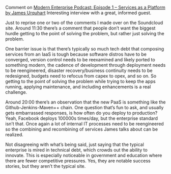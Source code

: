 Comment on [Modern Enterprise Podcast: Episode 1 – Services as a Platform by James Urquhart](http://allthingsplatforms.com/podcast/modern-enterprise-podcast-episode-1-services-as-a-platform-by-james-urquhart/)
Interesting interview with a great, informed guest.

Just to reprise one or two of the comments I made over on the Soundcloud site. Around 11:30 there’s a comment that people don’t want the biggest hurdle getting to the point of solving the problem, but rather just solving the problem.

One barrier issue is that there’s typically so much tech debt that composing services from an IaaS is tough because software distros have to be converged, version control needs to be reexamined and likely ported to something modern, the cadence of development through deployment needs to be reengineered, disaster recovery/business continuity needs to be redesigned, budgets need to refocus from capex to opex, and so on. So getting to the point of solving the problem while trying to keep the apps running, applying maintenance, and including enhancements is a real challenge.

Around 20:00 there’s an observation that the new PaaS is something like the Github-Jenkins-Maven++ chain. One question that’s fun to ask, and usually gets embarrassed responses, is how often do you deploy to production? Yeah, Facebook deploys 100000s times/day, but the enterprise standard isn’t that. Once again a lot of internal IT processes need to be reengineered so the combining and recombining of services James talks about can be realized.

Not disagreeing with what’s being said, just saying that the typical enterprise is mired in technical debt, which crowds out the ability to innovate. This is especially noticeable in government and education where there are fewer competitive pressures. Yes, they are notable success stories, but they aren’t the typical site.
